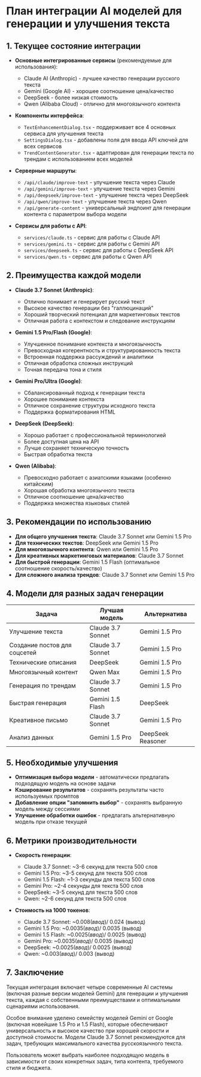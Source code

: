 # План интеграции AI моделей для генерации и улучшения текста

## 1. Текущее состояние интеграции

- **Основные интегрированные сервисы** (рекомендуемые для использования):
  - Claude AI (Anthropic) - лучшее качество генерации русского текста
  - Gemini (Google AI) - хорошее соотношение цена/качество
  - DeepSeek - более низкая стоимость
  - Qwen (Alibaba Cloud) - отлично для многоязычного контента

- **Компоненты интерфейса**:
  - `TextEnhancementDialog.tsx` - поддерживает все 4 основных сервиса для улучшения текста
  - `SettingsDialog.tsx` - добавлены поля для ввода API ключей для всех сервисов
  - `TrendContentGenerator.tsx` - адаптирован для генерации текста по трендам с использованием всех моделей

- **Серверные маршруты**:
  - `/api/claude/improve-text` - улучшение текста через Claude
  - `/api/gemini/improve-text` - улучшение текста через Gemini
  - `/api/deepseek/improve-text` - улучшение текста через DeepSeek
  - `/api/qwen/improve-text` - улучшение текста через Qwen
  - `/api/generate-content` - универсальный эндпоинт для генерации контента с параметром выбора модели

- **Сервисы для работы с API**:
  - `services/claude.ts` - сервис для работы с Claude API
  - `services/gemini.ts` - сервис для работы с Gemini API
  - `services/deepseek.ts` - сервис для работы с DeepSeek API 
  - `services/qwen.ts` - сервис для работы с Qwen API

## 2. Преимущества каждой модели

- **Claude 3.7 Sonnet (Anthropic)**:
  - Отлично понимает и генерирует русский текст
  - Высокое качество генерации без "галлюцинаций"
  - Хороший творческий потенциал для маркетинговых текстов
  - Отличная работа с контекстом и следование инструкциям

- **Gemini 1.5 Pro/Flash (Google)**:
  - Улучшенное понимание контекста и многоязычность
  - Превосходная когерентность и структурированность текста
  - Встроенная поддержка рассуждений и аналитики
  - Отличная обработка сложных инструкций
  - Точная передача тона и стиля

- **Gemini Pro/Ultra (Google)**:
  - Сбалансированный подход к генерации текста
  - Хорошее понимание контекста
  - Отличное сохранение структуры исходного текста
  - Поддержка форматирования HTML

- **DeepSeek (DeepSeek)**:
  - Хорошо работает с профессиональной терминологией
  - Более доступная цена на API
  - Лучше сохраняет техническую точность
  - Быстрая обработка текста

- **Qwen (Alibaba)**:
  - Превосходно работает с азиатскими языками (особенно китайским)
  - Хорошая обработка многоязычного текста
  - Отличное соотношение цена/качество
  - Поддержка множества языковых стилей

## 3. Рекомендации по использованию

- **Для общего улучшения текста**: Claude 3.7 Sonnet или Gemini 1.5 Pro
- **Для технических текстов**: DeepSeek или Gemini 1.5 Pro
- **Для многоязычного контента**: Qwen или Gemini 1.5 Pro
- **Для креативных маркетинговых материалов**: Claude 3.7 Sonnet
- **Для быстрой генерации**: Gemini 1.5 Flash (оптимальное соотношение скорость/качество)
- **Для сложного анализа трендов**: Claude 3.7 Sonnet или Gemini 1.5 Pro

## 4. Модели для разных задач генерации

| Задача | Лучшая модель | Альтернатива |
|--------|--------------|--------------|
| Улучшение текста | Claude 3.7 Sonnet | Gemini 1.5 Pro |
| Создание постов для соцсетей | Claude 3.7 Sonnet | Gemini 1.5 Pro |
| Технические описания | DeepSeek | Gemini 1.5 Pro |
| Многоязычный контент | Qwen Max | Gemini 1.5 Pro |
| Генерация по трендам | Claude 3.7 Sonnet | Gemini 1.5 Pro |
| Быстрая генерация | Gemini 1.5 Flash | DeepSeek |
| Креативное письмо | Claude 3.7 Sonnet | Gemini 1.5 Pro |
| Анализ данных | Gemini 1.5 Pro | DeepSeek Reasoner |

## 5. Необходимые улучшения

- **Оптимизация выбора модели** - автоматически предлагать подходящую модель на основе задачи
- **Кэширование результатов** - сохранять результаты часто используемых промптов
- **Добавление опции "запомнить выбор"** - сохранять выбранную модель между сессиями
- **Улучшение обработки ошибок** - предлагать альтернативную модель при отказе текущей

## 6. Метрики производительности

- **Скорость генерации**: 
  - Claude 3.7 Sonnet: ~3-6 секунд для текста 500 слов
  - Gemini 1.5 Pro: ~3-5 секунд для текста 500 слов
  - Gemini 1.5 Flash: ~1-3 секунды для текста 500 слов
  - Gemini Pro: ~2-4 секунды для текста 500 слов
  - DeepSeek: ~3-5 секунд для текста 500 слов
  - Qwen: ~2-6 секунд для текста 500 слов

- **Стоимость на 1000 токенов**:
  - Claude 3.7 Sonnet: ~$0.008 (ввод) / ~$0.024 (вывод)
  - Gemini 1.5 Pro: ~$0.0035 (ввод) / ~$0.0035 (вывод)
  - Gemini 1.5 Flash: ~$0.0025 (ввод) / ~$0.0025 (вывод)
  - Gemini Pro: ~$0.0035 (ввод) / ~$0.0035 (вывод) 
  - DeepSeek: ~$0.0025 (ввод) / ~$0.0025 (вывод)
  - Qwen: ~$0.003 (ввод) / ~$0.003 (вывод)

## 7. Заключение

Текущая интеграция включает четыре современные AI системы (включая разные версии моделей Gemini) для генерации и улучшения текста, каждая с собственными преимуществами и оптимальными сценариями использования. 

Особое внимание уделено семейству моделей Gemini от Google (включая новейшие 1.5 Pro и 1.5 Flash), которые обеспечивают универсальность и высокое качество при хорошей скорости и доступной стоимости. Модели Claude 3.7 Sonnet рекомендуются для задач, требующих максимального качества русскоязычного текста.

Пользователь может выбрать наиболее подходящую модель в зависимости от своих конкретных задач, типа контента, требуемого стиля и бюджета.